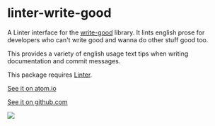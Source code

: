 # linter-write-good


A Linter interface for the [write-good](https://github.com/btford/write-good)
library. It lints english prose for developers who can't write good and wanna
do other stuff good too.

This provides a variety of english usage text tips when writing documentation
and commit messages.

This package requires [Linter](https://github.com/AtomLinter/Linter).

[See it on atom.io](https://atom.io/packages/linter-write-good)

[See it on github.com](https://github.com/gepoch/linter-write-good)

![](https://raw.github.com/gepoch/linter-write-good/master/screenshot.png)
